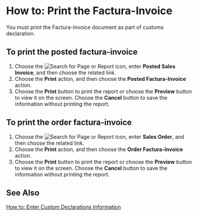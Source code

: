 # How to: Print the Factura-Invoice

You must print the Factura-Invoice document as part of customs declaration.

 

## To print the posted factura-invoice 

1. Choose the ![Search for Page or Report](search-icon.png) icon, enter **Posted Sales Invoice**, and then choose the related link.
2. Choose the **Print** action, and then choose the **Posted Factura-Invoice** action.
3. Choose the **Print** button to print the report or choose the **Preview** button to view it on the screen. Choose the **Cancel** button to save the information without printing the report.

 

## To print the order factura-invoice 

1. Choose the ![Search for Page or Report](search-icon.png) icon, enter **Sales Order**, and then choose the related link.
2. Choose the **Print** action, and then choose the **Order Factura-Invoice** action.
3. Choose the **Print** button to print the report or choose the **Preview** button to view it on the screen. Choose the **Cancel** button to save the information without printing the report.

 

## See Also 

[How to: Enter Custom Declarations Information](How-to-Enter-Custom-Declarations-Information.md)

